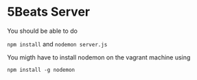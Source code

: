 # 5Beats Server

You should be able to do


`npm install` and `nodemon server.js`


You migth have to install nodemon on the vagrant machine using


`npm install -g nodemon`


